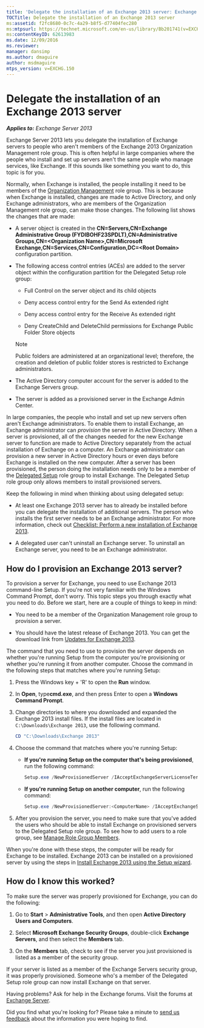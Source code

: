 ```yaml
---
title: 'Delegate the installation of an Exchange 2013 server: Exchange 2013 Help'
TOCTitle: Delegate the installation of an Exchange 2013 server
ms:assetid: f2fc8680-0c7c-4a29-b8f5-d77404fec280
ms:mtpsurl: https://technet.microsoft.com/en-us/library/Bb201741(v=EXCHG.150)
ms:contentKeyID: 62613983
ms.date: 12/09/2016
ms.reviewer: 
manager: dansimp
ms.author: dmaguire
author: msdmaguire
mtps_version: v=EXCHG.150
---
```


# Delegate the installation of an Exchange 2013 server

_**Applies to:** Exchange Server 2013_

Exchange Server 2013 lets you delegate the installation of Exchange servers to people who aren't members of the Exchange 2013 Organization Management role group. This is often helpful in large companies where the people who install and set up servers aren't the same people who manage services, like Exchange. If this sounds like something you want to do, this topic is for you.

Normally, when Exchange is installed, the people installing it need to be members of the [Organization Management](organization-management-exchange-2013-help.md) role group. This is because when Exchange is installed, changes are made to Active Directory, and only Exchange administrators, who are members of the Organization Management role group, can make those changes. The following list shows the changes that are made:

  - A server object is created in the **CN=Servers,CN=Exchange Administrative Group (FYDIBOHF23SPDLT),CN=Administrative Groups,CN=\<Organization Name\>,CN=Microsoft Exchange,CN=Services,CN=Configuration,DC=\<Root Domain\>** configuration partition.

  - The following access control entries (ACEs) are added to the server object within the configuration partition for the Delegated Setup role group:

      - Full Control on the server object and its child objects

      - Deny access control entry for the Send As extended right

      - Deny access control entry for the Receive As extended right

      - Deny CreateChild and DeleteChild permissions for Exchange Public Folder Store objects

    > [!NOTE]
    > Public folders are administered at an organizational level; therefore, the creation and deletion of public folder stores is restricted to Exchange administrators.

  - The Active Directory computer account for the server is added to the Exchange Servers group.

  - The server is added as a provisioned server in the Exchange Admin Center.

In large companies, the people who install and set up new servers often aren't Exchange administrators. To enable them to install Exchange, an Exchange administrator can *provision* the server in Active Directory. When a server is provisioned, all of the changes needed for the new Exchange server to function are made to Active Directory separately from the actual installation of Exchange on a computer. An Exchange administrator can provision a new server in Active Directory hours or even days before Exchange is installed on the new computer. After a server has been provisioned, the person doing the installation needs only to be a member of the [Delegated Setup](delegated-setup-exchange-2013-help.md) role group to install Exchange. The Delegated Setup role group only allows members to install provisioned servers.

Keep the following in mind when thinking about using delegated setup:

  - At least one Exchange 2013 server has to already be installed before you can delegate the installation of additional servers. The person who installs the first server needs to be an Exchange administrator. For more information, check out [Checklist: Perform a new installation of Exchange 2013](checklist-perform-a-new-installation-of-exchange-2013-exchange-2013-help.md).

  - A delegated user can't uninstall an Exchange server. To uninstall an Exchange server, you need to be an Exchange administrator.

## How do I provision an Exchange 2013 server?

To provision a server for Exchange, you need to use Exchange 2013 command-line Setup. If you're not very familiar with the Windows Command Prompt, don't worry. This topic steps you through exactly what you need to do. Before we start, here are a couple of things to keep in mind:

  - You need to be a member of the Organization Management role group to provision a server.

  - You should have the latest release of Exchange 2013. You can get the download link from [Updates for Exchange 2013](updates-for-exchange-2013-exchange-2013-help.md).

The command that you need to use to provision the server depends on whether you're running Setup from the computer you're provisioning or whether you're running it from another computer. Choose the command in the following steps that matches where you're running Setup:

1. Press the Windows key + 'R' to open the **Run** window.

2. In **Open**, type**cmd.exe**, and then press Enter to open a **Windows Command Prompt**.

3. Change directories to where you downloaded and expanded the Exchange 2013 install files. If the install files are located in `C:\Downloads\Exchange 2013`, use the following command.

    ```powershell
    CD "C:\Downloads\Exchange 2013"
    ```

4. Choose the command that matches where you're running Setup:

      - **If you're running Setup on the computer that's being provisioned**, run the following command:

        ```powershell
        Setup.exe /NewProvisionedServer /IAcceptExchangeServerLicenseTerms
        ```

      - **If you're running Setup on another computer**, run the following command:

        ```powershell
        Setup.exe /NewProvisionedServer:<ComputerName> /IAcceptExchangeServerLicenseTerms
        ```

5. After you provision the server, you need to make sure that you've added the users who should be able to install Exchange on provisioned servers to the Delegated Setup role group. To see how to add users to a role group, see [Manage Role Group Members](manage-role-group-members-exchange-2013-help.md).

When you're done with these steps, the computer will be ready for Exchange to be installed. Exchange 2013 can be installed on a provisioned server by using the steps in [Install Exchange 2013 using the Setup wizard](install-exchange-2013-using-the-setup-wizard-exchange-2013-help.md).

## How do I know this worked?

To make sure the server was properly provisioned for Exchange, you can do the following:

1. Go to **Start** \> **Administrative Tools**, and then open **Active Directory Users and Computers**.

2. Select **Microsoft Exchange Security Groups**, double-click **Exchange Servers**, and then select the **Members** tab.

3. On the **Members** tab, check to see if the server you just provisioned is listed as a member of the security group.

If your server is listed as a member of the Exchange Servers security group, it was properly provisioned. Someone who's a member of the Delegated Setup role group can now install Exchange on that server.

Having problems? Ask for help in the Exchange forums. Visit the forums at [Exchange Server](https://go.microsoft.com/fwlink/p/?linkid=60612).

Did you find what you're looking for? Please take a minute to [send us feedback](mailto:exsetuphelpfeedback@microsoft.com?subject=exchange%202013%20setup%20help%20feedback) about the information you were hoping to find.
